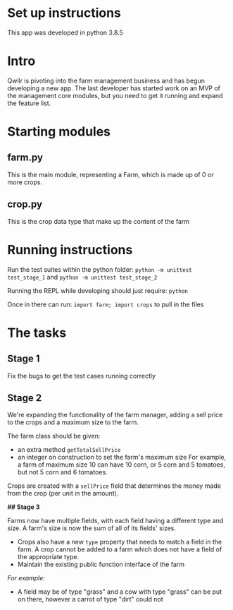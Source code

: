 # Set up instructions

This app was developed in python 3.8.5

# Intro

Qwilr is pivoting into the farm management business and has begun developing a new app. The last developer has started work on an MVP of the management core modules, but you need to get it running and expand the feature list.

# Starting modules

## farm.py

This is the main module, representing a Farm, which is made up of 0 or more crops.

## crop.py

This is the crop data type that make up the content of the farm

# Running instructions

Run the test suites within the python folder:
`python -m unittest test_stage_1`
and
`python -m unittest test_stage_2`

Running the REPL while developing should just require:
`python`

Once in there can run:
`import farm; import crops`
to pull in the files

# The tasks

## Stage 1

Fix the bugs to get the test cases running correctly

## Stage 2

We're expanding the functionality of the farm manager, adding a sell price to the crops and a maximum size to the farm.

The farm class should be given:
 - an extra method `getTotalSellPrice`
 - an integer on construction to set the farm's maximum size
For example, a farm of maximum size 10 can have 10 corn, or 5 corn and 5 tomatoes, but not 5 corn and 6 tomatoes.

Crops are created with a `sellPrice` field that determines the money made from the crop (per unit in the amount).


**## Stage 3**

Farms now have multiple fields, with each field having a different type and size. A farm's size is now the sum of all of its fields' sizes.

- Crops also have a new `type` property that needs to match a field in the farm. A crop cannot be added to a farm which does not have a field of the appropriate type.
- Maintain the existing public function interface of the farm

*For example:*

- A field may be of type "grass" and a cow with type "grass" can be put on
    there, however a carrot of type "dirt" could not
